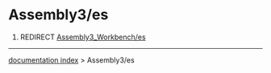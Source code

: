 # Assembly3/es
1.  REDIRECT [Assembly3\_Workbench/es](Assembly3_Workbench/es.md)

---
[documentation index](../README.md) > Assembly3/es
